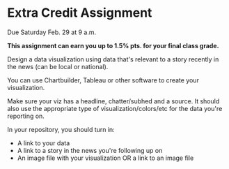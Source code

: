 # Extra Credit Assignment

Due Saturday Feb. 29 at 9 a.m.

**This assignment can earn you up to 1.5% pts. for your final class grade.**

Design a data visualization using data that's relevant to a story recently in the news (can be local or national).

You can use Chartbuilder, Tableau or other software to create your visualization. 

Make sure your viz has a headline, chatter/subhed and a source. It should also use the appropriate type of visualization/colors/etc for the data you're reporting on. 

In your repository, you should turn in: 

* A link to your data
* A link to a story in the news you're following up on
* An image file with your visualization OR a link to an image file
